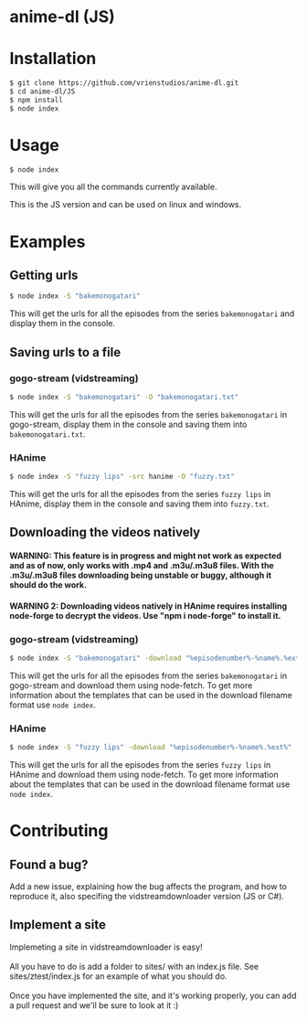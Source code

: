 # anime-dl (JS)

# Installation
```sh
$ git clone https://github.com/vrienstudios/anime-dl.git
$ cd anime-dl/JS
$ npm install
$ node index
```


# Usage
```sh
$ node index
```
This will give you all the commands currently available.

This is the JS version and can be used on linux and windows.

# Examples

## Getting urls
```sh
$ node index -S "bakemonogatari"
```
This will get the urls for all the episodes from the series `bakemonogatari` and display them in the console.


## Saving urls to a file
### gogo-stream (vidstreaming)
```sh
$ node index -S "bakemonogatari" -O "bakemonogatari.txt"
```
This will get the urls for all the episodes from the series `bakemonogatari` in gogo-stream, display them in the console and saving them into `bakemonogatari.txt`.<br>
### HAnime
```sh
$ node index -S "fuzzy lips" -src hanime -O "fuzzy.txt"
```
This will get the urls for all the episodes from the series `fuzzy lips` in HAnime, display them in the console and saving them into `fuzzy.txt`.<br>

## Downloading the videos natively

#### WARNING: This feature is in progress and might not work as expected and as of now, only works with .mp4 and .m3u/.m3u8 files. With the .m3u/.m3u8 files downloading being unstable or buggy, although it should do the work.
#### WARNING 2: Downloading videos natively in HAnime requires installing node-forge to decrypt the videos. Use "npm i node-forge" to install it.

### gogo-stream (vidstreaming)
```sh
$ node index -S "bakemonogatari" -download "%episodenumber%-%name%.%ext%"
```
This will get the urls for all the episodes from the series `bakemonogatari` in gogo-stream and download them using node-fetch. To get more information about the templates that can be used in the download filename format use `node index`.<br>
### HAnime
```sh
$ node index -S "fuzzy lips" -download "%episodenumber%-%name%.%ext%"
```
This will get the urls for all the episodes from the series `fuzzy lips` in HAnime and download them using node-fetch. To get more information about the templates that can be used in the download filename format use `node index`.

# Contributing

## Found a bug?
Add a new issue, explaining how the bug affects the program, and how to reproduce it, also specifing the vidstreamdownloader version (JS or C#). 

## Implement a site
Implemeting a site in vidstreamdownloader is easy! <br><br>All you have to do is add a folder to sites/ with an index.js file. See sites/ztest/index.js for an example of what you should do.<br><br> Once you have implemented the site, and it's working properly, you can add a pull request and we'll be sure to look at it :) 
